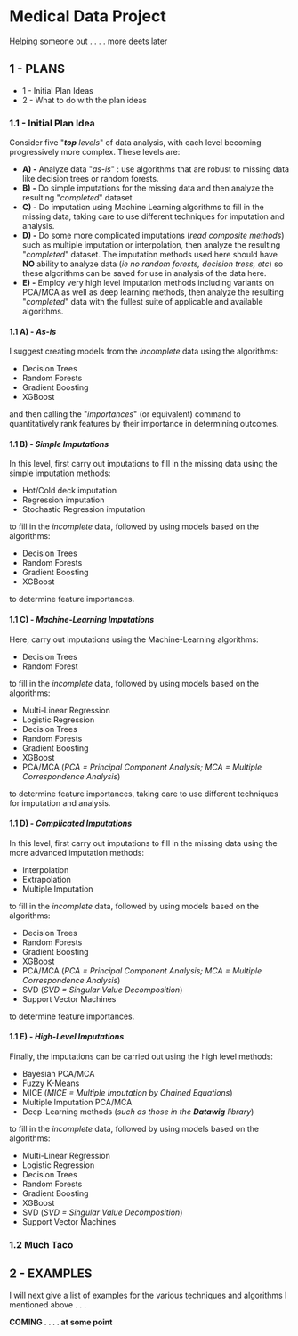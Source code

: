 # Medical Data Project

Helping someone out . . . . more deets later

## 1 - PLANS

* 1 - Initial Plan Ideas
* 2 - What to do with the plan ideas

### 1.1 - Initial Plan Idea

Consider five "*__top__ levels*" of data analysis, with each level becoming progressively more complex.  These levels are:

* __A) -__ Analyze data "*as-is*" : use algorithms that are robust to missing data like decision trees or random forests.
* __B) -__ Do simple imputations for the missing data and then analyze the resulting "*completed*" dataset
* __C) -__ Do imputation using Machine Learning algorithms to fill in the missing data, taking care to use different techniques for imputation and analysis.
* __D) -__ Do some more complicated imputations (*read composite methods*) such as multiple imputation or interpolation, then analyze the resulting "*completed*" dataset.  The imputation methods used here should have **NO** ability to analyze data (*ie no random forests, decision tress, etc*) so these algorithms can be saved for use in analysis of the data here.
* __E) -__ Employ very high level imputation methods including variants on PCA/MCA as well as deep learning methods, then analyze the resulting "*completed*" data with the fullest suite of applicable and available algorithms.

#### 1.1 A) - *As-is*

I suggest creating models from the *incomplete* data using the algorithms:

* Decision Trees
* Random Forests
* Gradient Boosting
* XGBoost

and then calling the "*importances*" (or equivalent) command to quantitatively rank features by their importance in determining outcomes.

#### 1.1 B) - *Simple Imputations*

In this level, first carry out imputations to fill in the missing data using the simple imputation methods:

* Hot/Cold deck imputation
* Regression imputation
* Stochastic Regression imputation

to fill in the *incomplete* data, followed by using models based on the algorithms:

* Decision Trees
* Random Forests
* Gradient Boosting
* XGBoost

to determine feature importances.

#### 1.1 C) - *Machine-Learning Imputations*

Here, carry out imputations using the Machine-Learning algorithms:

* Decision Trees
* Random Forest

to fill in the *incomplete* data, followed by using models based on the algorithms:

* Multi-Linear Regression
* Logistic Regression
* Decision Trees
* Random Forests
* Gradient Boosting
* XGBoost
* PCA/MCA (*PCA = Principal Component Analysis; MCA = Multiple Correspondence Analysis*)

to determine feature importances, taking care to use different techniques for imputation and analysis.

#### 1.1 D) - *Complicated Imputations*

In this level, first carry out imputations to fill in the missing data using the more advanced imputation methods:

* Interpolation
* Extrapolation
* Multiple Imputation

to fill in the *incomplete* data, followed by using models based on the algorithms:

* Decision Trees
* Random Forests
* Gradient Boosting
* XGBoost
* PCA/MCA (*PCA = Principal Component Analysis; MCA = Multiple Correspondence Analysis*)
* SVD (*SVD = Singular Value Decomposition*)
* Support Vector Machines

to determine feature importances.

#### 1.1 E) - *High-Level Imputations*

Finally, the imputations can be carried out using the high level methods:

* Bayesian PCA/MCA
* Fuzzy K-Means
* MICE (*MICE = Multiple Imputation by Chained Equations*)
* Multiple Imputation PCA/MCA
* Deep-Learning methods (*such as those in the __Datawig__ library*)

to fill in the *incomplete* data, followed by using models based on the algorithms:

* Multi-Linear Regression
* Logistic Regression
* Decision Trees
* Random Forests
* Gradient Boosting
* XGBoost
* SVD (*SVD = Singular Value Decomposition*)
* Support Vector Machines

### 1.2 Much Taco

## 2 - EXAMPLES

I will next give a list of examples for the various techniques and algorithms I mentioned above . . . 

**COMING . . . . at some point**
